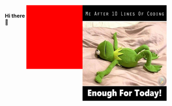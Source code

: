 ### Hi there 👋

<!--
**eduardkarpow/eduardkarpow** is a ✨ _special_ ✨ repository because its `README.md` (this file) appears on your GitHub profile.

Here are some ideas to get you started:

- 🔭 I’m currently working on ...
- 🌱 I’m currently learning ...
- 👯 I’m looking to collaborate on ...
- 🤔 I’m looking for help with ...
- 💬 Ask me about ...
- 📫 How to reach me: ...
- 😄 Pronouns: ...
- ⚡ Fun fact: ...
-->
<body style="display:flex; justify-content:space-between">
  <canvas class = "canvas" style = "background-color: red; width:200px;height:200px"></canvas>
  <div><img width=300px height=300px src="https://github.com/eduardkarpow/eduardkarpow/blob/main/Programming-Memes.jpg"/></div>
</body>
